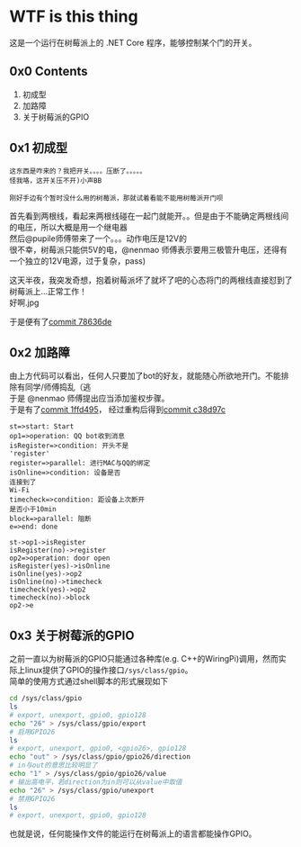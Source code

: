 # WTF is this thing

这是一个运行在树莓派上的 .NET Core 程序，能够控制某个门的开关。

## 0x0 Contents

1. 初成型
2. 加路障
3. 关于树莓派的GPIO

## 0x1 初成型

    这东西是咋来的？我把开关。。。。压断了。。。。。  
    怪我咯，这开关压不开)小声BB  

    刚好手边有个暂时没什么用的树莓派，那就试着看能不能用树莓派开门呗  

首先看到两根线，看起来两根线碰在一起门就能开。。但是由于不能确定两根线间的电压，所以大概是用一个继电器  
然后@pupile师傅带来了一个。。。动作电压是12V的  
很不幸，树莓派只能供5V的电，@nenmao 师傅表示要用三极管升电压，还得有一个独立的12V电源，过于复杂，pass)

这天半夜，我突发奇想，抱着树莓派坏了就坏了吧的心态将门的两根线直接怼到了树莓派上...正常工作！  
好啊.jpg

于是便有了[commit 78636de](https://github.com/frankli0324/QQPiDoor/blob/78636def4b90d4756100668bfed0f53ee8cd83ea/Program.cs)

## 0x2 加路障

由上方代码可以看出，任何人只要加了bot的好友，就能随心所欲地开门。不能排除有同学/师傅捣乱（逃  
于是 @nenmao 师傅提出应当添加鉴权步骤。  
于是有了[commit 1ffd495](https://github.com/frankli0324/QQPiDoor/blob/1ffd495bd21e437bb7615357fa7c767874c9ddf6/Program.cs#L88)， 经过重构后得到[commit c38d97c](https://github.com/frankli0324/QQPiDoor/blob/c38d97ca41feeb4b6f33bdabde4779a78beefe8b/MacChecker.cs)  

```flowchart
st=>start: Start
op1=>operation: QQ bot收到消息
isRegister=>condition: 开头不是
'register'
register=>parallel: 进行MAC与QQ的绑定
isOnline=>condition: 设备是否
连接到了
Wi-Fi
timecheck=>condition: 距设备上次断开
是否小于10min
block=>parallel: 阻断
e=>end: done

st->op1->isRegister
isRegister(no)->register
op2=>operation: door open
isRegister(yes)->isOnline
isOnline(yes)->op2
isOnline(no)->timecheck
timecheck(yes)->op2
timecheck(no)->block
op2->e
```

## 0x3 关于树莓派的GPIO

之前一直以为树莓派的GPIO只能通过各种库(e.g. C++的WiringPi)调用，然而实际上linux提供了GPIO的操作接口`/sys/class/gpio`。  
简单的使用方式通过shell脚本的形式展现如下

```sh
cd /sys/class/gpio
ls
# export, unexport, gpio0, gpio128
echo "26" > /sys/class/gpio/export
# 启用GPIO26
ls
# export, unexport, gpio0, <gpio26>, gpio128
echo "out" > /sys/class/gpio/gpio26/direction
# in与out的意思比较明显了
echo "1" > /sys/class/gpio/gpio26/value
# 输出高电平，若direction为in则可以从value中取值
echo "26" > /sys/class/gpio/unexport
# 禁用GPIO26
ls
# export, unexport, gpio0, gpio128
```

也就是说，任何能操作文件的能运行在树莓派上的语言都能操作GPIO。
